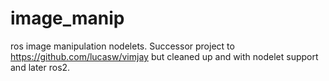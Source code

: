 # image_manip

ros image manipulation nodelets.
Successor project to https://github.com/lucasw/vimjay but cleaned up and with nodelet support and later ros2.

